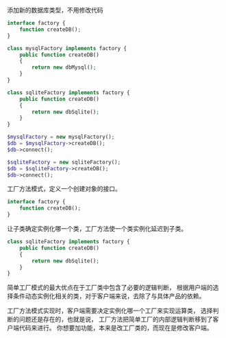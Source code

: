 添加新的数据库类型，不用修改代码

```php
interface factory {
    function createDB();
}

class mysqlFactory implements factory {
    public function createDB()
    {
        return new dbMysql();
    }
}

class sqliteFactory implements factory {
    public function createDB()
    {
        return new dbSqlite();
    }
}

$mysqlFactory = new mysqlFactory();
$db = $mysqlFactory->createDB();
$db->connect();

$sqliteFactory = new sqliteFactory();
$db = $sqliteFactory->createDB();
$db->connect();
```

工厂方法模式，定义一个创建对象的接口。
```php
interface factory {
    function createDB();
}
```

让子类确定实例化哪一个类，工厂方法使一个类实例化延迟到子类。
```php
class sqliteFactory implements factory {
    public function createDB()
    {
        return new dbSqlite();
    }
}
```

简单工厂模式的最大优点在于工厂类中包含了必要的逻辑判断，
根据用户端的选择条件动态实例化相关的类，对于客户端来说，去除了与具体产品的依赖。

工厂方法模式实现时，客户端需要决定实例化哪一个工厂来实现运算类，
选择判断的问题还是存在的，也就是说，
工厂方法把简单工厂的内部逻辑判断移到了客户端代码来进行。
你想要加功能，本来是改工厂类的，而现在是修改客户端。